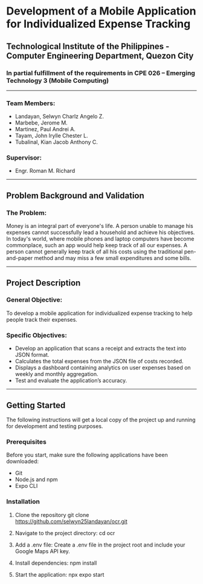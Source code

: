 # Development of a Mobile Application for Individualized Expense Tracking

## Technological Institute of the Philippines - Computer Engineering Department, Quezon City

### In partial fulfillment of the requirements in CPE 026 – Emerging Technology 3 (Mobile Computing)

---

### Team Members:
- Landayan, Selwyn Charlz Angelo Z.
- Marbebe, Jerome M.
- Martinez, Paul Andrei A.
- Tayam, John Irylle Chester L.
- Tubalinal, Kian Jacob Anthony C.


### Supervisor:
- Engr. Roman M. Richard

---

## Problem Background and Validation

### The Problem:
Money is an integral part of everyone's life. A person unable to manage his expenses cannot successfully lead a household and achieve his objectives. In today's world, where mobile phones and laptop computers have become commonplace, such an app would help keep track of all our expenses. A person cannot generally keep track of all his costs using the traditional pen-and-paper method and may miss a few small expenditures and some bills.

---

## Project Description

### General Objective:
To develop a mobile application for individualized expense tracking to help people track their expenses.

### Specific Objectives:
- Develop an application that scans a receipt and extracts the text into JSON format.
- Calculates the total expenses from the JSON file of costs recorded. 
- Displays a dashboard containing analytics on user expenses based on weekly and monthly aggregation.
- Test and evaluate the application’s accuracy.


---

## Getting Started

The following instructions will get a local copy of the project up and running for development and testing purposes.

### Prerequisites

Before you start, make sure the following applications have been downloaded:
- Git
- Node.js and npm
- Expo CLI

### Installation

1. Clone the repository
   git clone https://github.com/selwyn25landayan/ocr.git

2. Navigate to the project directory:
   cd ocr 

3. Add a .env file:
   Create a .env file in the project root and include your Google Maps API key.

4. Install dependencies:
   npm install

5. Start the application:
   npx expo start
